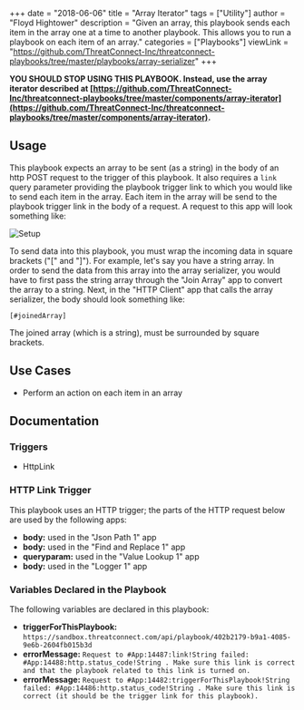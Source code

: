 +++
date = "2018-06-06"
title = "Array Iterator"
tags = ["Utility"]
author = "Floyd Hightower"
description = "Given an array, this playbook sends each item in the array one at a time to another playbook. This allows you to run a playbook on each item of an array."
categories = ["Playbooks"]
viewLink = "https://github.com/ThreatConnect-Inc/threatconnect-playbooks/tree/master/playbooks/array-serializer"
+++

**YOU SHOULD STOP USING THIS PLAYBOOK. Instead, use the array iterator described at [https://github.com/ThreatConnect-Inc/threatconnect-playbooks/tree/master/components/array-iterator](https://github.com/ThreatConnect-Inc/threatconnect-playbooks/tree/master/components/array-iterator).**

## Usage

This playbook expects an array to be sent (as a string) in the body of an http POST request to the trigger of this playbook. It also requires a `link` query parameter providing the playbook trigger link to which you would like to send each item in the array. Each item in the array will be send to the playbook trigger link in the body of a request. A request to this app will look something like:

![Setup](images/array_serializer_setup.png)

To send data into this playbook, you must wrap the incoming data in square brackets ("[" and "]"). For example, let's say you have a string array. In order to send the data from this array into the array serializer, you would have to first pass the string array through the "Join Array" app to convert the array to a string. Next, in the "HTTP Client" app that calls the array serializer, the body should look something like:

```
[#joinedArray]
```

The joined array (which is a string), must be surrounded by square brackets.

## Use Cases

* Perform an action on each item in an array

## Documentation

### Triggers

- HttpLink

### HTTP Link Trigger

This playbook uses an HTTP trigger; the parts of the HTTP request below are used by the following apps:

- **body:** used in the "Json Path 1" app
- **body:** used in the "Find and Replace 1" app
- **queryparam:** used in the "Value Lookup 1" app
- **body:** used in the "Logger 1" app

### Variables Declared in the Playbook

The following variables are declared in this playbook:

- **triggerForThisPlaybook:** `https://sandbox.threatconnect.com/api/playbook/402b2179-b9a1-4085-9e6b-2604fb015b3d`
- **errorMessage:** `Request to #App:14487:link!String failed: #App:14488:http.status_code!String . Make sure this link is correct and that the playbook related to this link is turned on.`
- **errorMessage:** `Request to #App:14482:triggerForThisPlaybook!String failed: #App:14486:http.status_code!String . Make sure this link is correct (it should be the trigger link for this playbook).`
